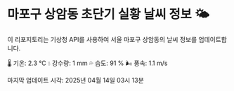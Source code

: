 
# 마포구 상암동 초단기 실황 날씨 정보 🌤️

이 리포지토리는 기상청 API를 사용하여 서울 마포구 상암동의 날씨 정보를 업데이트합니다. 

🌡️ 기온: 2.3 ℃
💧 강수량: 1 mm
💦 습도: 91 %
🌬️ 풍속: 1.1 m/s

마지막 업데이트 시각: 2025년 04월 14일 03시 13분    
